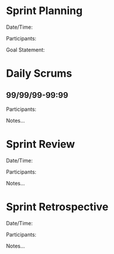 # Sprint Planning

Date/Time: 

Participants: 

Goal Statement:  

# Daily Scrums

## 99/99/99-99:99

Participants: 

Notes...

# Sprint Review

Date/Time: 

Participants: 

Notes...

# Sprint Retrospective

Date/Time: 

Participants: 

Notes...
